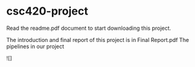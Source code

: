 # csc420-project
Read the readme.pdf document to start downloading this project.

The introduction and final report of this project is in Final Report.pdf
The pipelines in our project

![]

